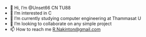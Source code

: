 - 👋 Hi, I’m @Unset66 CN TU88
- 👀 I’m interested in C
- 🌱 I’m currently studying computer engineering at Thammasat U
- 💞️ I’m looking to collaborate on any simple project
- 📫 How to reach me R.Nakinton@gmail.com

<!---
Unset66/Unset66 is a ✨ special ✨ repository because its `README.md` (this file) appears on your GitHub profile.
You can click the Preview link to take a look at your changes.
--->
